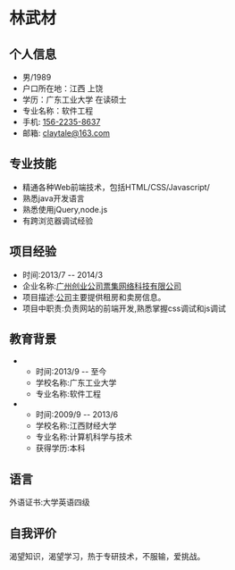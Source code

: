 林武材
=============
个人信息
-----------
- 男/1989
- 户口所在地：江西 上饶
- 学历：广东工业大学 在读硕士
- 专业名称：软件工程
- 手机: [156-2235-8637](tel://610-590-4484)
- 邮箱: <claytale@163.com>

专业技能
-----------
- 精通各种Web前端技术，包括HTML/CSS/Javascript/  
- 熟悉java开发语言
- 熟悉使用jQuery,node.js
- 有跨浏览器调试经验


项目经验
-----------
- 时间:2013/7 -- 2014/3
- 企业名称:[广州创业公司票集网络科技有限公司](https://www.cityspade.com/)
- 项目描述:[公司](https://www.cityspade.com/)主要提供租房和卖房信息。
- 项目中职责:负责网站的前端开发,熟悉掌握css调试和js调试

教育背景
-----------
* 
  - 时间:2013/9 -- 至今
  - 学校名称:广东工业大学
  - 专业名称:软件工程
* 
  - 时间:2009/9 -- 2013/6
  - 学校名称:江西财经大学
  - 专业名称:计算机科学与技术
  - 获得学历:本科

语言
-----------
外语证书:大学英语四级

自我评价
-----------
渴望知识，渴望学习，热于专研技术，不服输，爱挑战。


